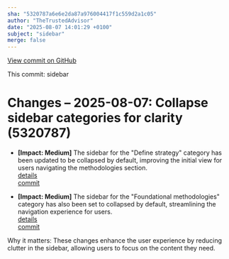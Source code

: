 ```yaml
---
sha: "5320787a6e6e2da87a976004417f1c559d2a1c05"
author: "TheTrustedAdvisor"
date: "2025-08-07 14:01:29 +0100"
subject: "sidebar"
merge: false
---
```


[View commit on GitHub](https://github.com/TheTrustedAdvisor/FabricAdoptionFramework/commit/5320787a6e6e2da87a976004417f1c559d2a1c05)

This commit: sidebar

# Changes – 2025-08-07: Collapse sidebar categories for clarity (5320787)

- **[Impact: Medium]** The sidebar for the "Define strategy" category has been updated to be collapsed by default, improving the initial view for users navigating the methodologies section.  
   [details](/docs/about/changes/2025-08-07-sidebar)  
   [commit](https://github.com/TheTrustedAdvisor/FabricAdoptionFramework/commit/5320787a6e6e2da87a976004417f1c559d2a1c05)

- **[Impact: Medium]** The sidebar for the "Foundational methodologies" category has also been set to collapsed by default, streamlining the navigation experience for users.  
   [details](/docs/about/changes/2025-08-07-sidebar)  
   [commit](https://github.com/TheTrustedAdvisor/FabricAdoptionFramework/commit/5320787a6e6e2da87a976004417f1c559d2a1c05)

Why it matters: These changes enhance the user experience by reducing clutter in the sidebar, allowing users to focus on the content they need.
